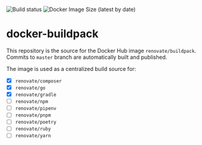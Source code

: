 ![Build status](https://github.com/renovatebot/docker-buildpack/workflows/build/badge.svg)
![Docker Image Size (latest by date)](https://img.shields.io/docker/image-size/renovate/buildpack?sort=date)
# docker-buildpack

This repository is the source for the Docker Hub image `renovate/buildpack`. Commits to `master` branch are automatically built and published.

The image is used as a centralized build source for:
- [x] `renovate/composer`
- [x] `renovate/go`
- [x] `renovate/gradle`
- [ ] `renovate/npm`
- [ ] `renovate/pipenv`
- [ ] `renovate/pnpm`
- [ ] `renovate/poetry`
- [ ] `renovate/ruby`
- [ ] `renovate/yarn`
